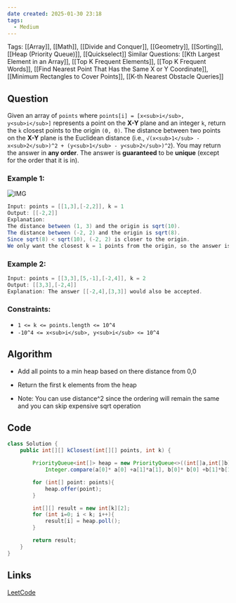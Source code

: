 ```yaml
---
date created: 2025-01-30 23:18
tags:
  - Medium
---
```


Tags: [[Array]], [[Math]], [[Divide and Conquer]], [[Geometry]], [[Sorting]], [[Heap (Priority Queue)]], [[Quickselect]]
Similar Questions: [[Kth Largest Element in an Array]], [[Top K Frequent Elements]], [[Top K Frequent Words]], [[Find Nearest Point That Has the Same X or Y Coordinate]], [[Minimum Rectangles to Cover Points]], [[K-th Nearest Obstacle Queries]]

## Question

Given an array of `points` where `points[i] = [x<sub>i</sub>, y<sub>i</sub>]` represents a point on the **X-Y** plane and an integer `k`, return the `k` closest points to the origin `(0, 0)`.
The distance between two points on the **X-Y** plane is the Euclidean distance (i.e., `√(x<sub>1</sub> - x<sub>2</sub>)^2 + (y<sub>1</sub> - y<sub>2</sub>)^2`).
You may return the answer in **any order**. The answer is **guaranteed** to be **unique** (except for the order that it is in).

### Example 1:

![IMG](https://assets.leetcode.com/uploads/2021/03/03/closestplane1.jpg)

```java
Input: points = [[1,3],[-2,2]], k = 1
Output: [[-2,2]]
Explanation:
The distance between (1, 3) and the origin is sqrt(10).
The distance between (-2, 2) and the origin is sqrt(8).
Since sqrt(8) < sqrt(10), (-2, 2) is closer to the origin.
We only want the closest k = 1 points from the origin, so the answer is just [[-2,2]].
```

### Example 2:

```java
Input: points = [[3,3],[5,-1],[-2,4]], k = 2
Output: [[3,3],[-2,4]]
Explanation: The answer [[-2,4],[3,3]] would also be accepted.
```

### Constraints:

- `1 <= k <= points.length <= 10^4`
- `-10^4 <= x<sub>i</sub>, y<sub>i</sub> <= 10^4`

## Algorithm
- Add all points to a min heap based on there distance from 0,0 
- Return the first k elements from the heap 

- Note: You can use distance^2 since the ordering will remain the same and you can skip expensive sqrt operation 

## Code

```java
class Solution {
    public int[][] kClosest(int[][] points, int k) {

        PriorityQueue<int[]> heap = new PriorityQueue<>((int[]a,int[]b) -> 
            Integer.compare(a[0]* a[0] +a[1]*a[1], b[0]* b[0] +b[1]*b[1]));

        for (int[] point: points){
            heap.offer(point);
        }

        int[][] result = new int[k][2];
        for (int i=0; i < k; i++){
            result[i] = heap.poll();
        }

        return result;
    }
}
```

## Links

[LeetCode](https://leetcode.com/problems/k-closest-points-to-origin/description/)
